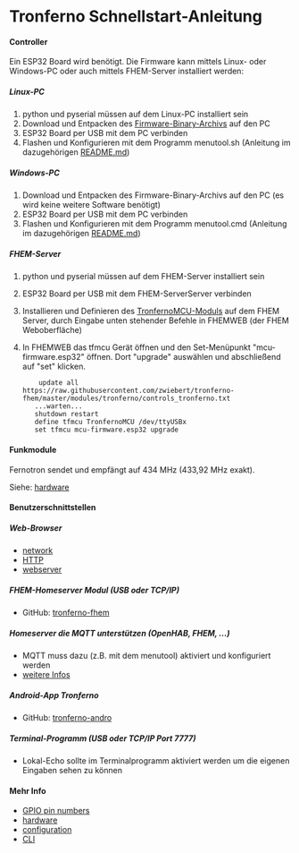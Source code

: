# Tronferno Schnellstart-Anleitung


#### Controller

Ein ESP32 Board wird benötigt. Die Firmware kann mittels Linux- oder Windows-PC oder auch mittels FHEM-Server installiert werden:
  
##### Linux-PC
1. python und pyserial müssen auf dem Linux-PC installiert sein
2. Download und Entpacken des [Firmware-Binary-Archivs](https://codeload.github.com/zwiebert/tronferno-mcu-bin/zip/master) auf den PC 
3. ESP32 Board per USB mit dem PC verbinden
4. Flashen und Konfigurieren mit dem Programm menutool.sh (Anleitung im dazugehörigen [README.md](https://github.com/zwiebert/tronferno-mcu-bin/blob/master/README.md))
   
##### Windows-PC
1. Download und Entpacken des Firmware-Binary-Archivs auf den PC (es wird keine weitere Software benötigt)
2. ESP32 Board per USB mit dem PC verbinden
3. Flashen und Konfigurieren mit dem Programm menutool.cmd (Anleitung im dazugehörigen [README.md](https://github.com/zwiebert/tronferno-mcu-bin/blob/master/README.md))
        
##### FHEM-Server
1. python und pyserial müssen auf dem FHEM-Server installiert sein
3. ESP32 Board per USB mit dem FHEM-ServerServer verbinden
3. Installieren und Definieren des [TronfernoMCU-Moduls](https://github.com/zwiebert/tronferno-fhem/blob/master/README-de.md) auf dem FHEM Server, durch Eingabe unten stehender Befehle in FHEMWEB (der FHEM Weboberfläche)
4. In FHEMWEB das tfmcu Gerät öffnen und den Set-Menüpunkt "mcu-firmware.esp32" öffnen. Dort "upgrade" auswählen und abschließend auf "set" klicken.

           update all https://raw.githubusercontent.com/zwiebert/tronferno-fhem/master/modules/tronferno/controls_tronferno.txt
          ...warten...
          shutdown restart
          define tfmcu TronfernoMCU /dev/ttyUSBx 
          set tfmcu mcu-firmware.esp32 upgrade

#### Funkmodule

Fernotron sendet und empfängt auf 434 MHz (433,92 MHz exakt).

Siehe: [hardware](hardware.md)
        
  
#### Benutzerschnittstellen
  
  
##### Web-Browser
* [network](network.md)
* [HTTP](http.md)
* [webserver](webserver.md)
        
     
##### FHEM-Homeserver Modul (USB oder TCP/IP)
* GitHub: [tronferno-fhem](https://github.com/zwiebert/tronferno-fhem)
     
##### Homeserver die MQTT unterstützen (OpenHAB, FHEM, ...)
* MQTT muss dazu (z.B. mit dem menutool) aktiviert und konfiguriert werden
* [weitere Infos](https://github.com/zwiebert/tronferno-mcu-bin/blob/master/README.md)
     
##### Android-App Tronferno
* GitHub: [tronferno-andro](https://github.com/zwiebert/tronferno-andro)
           
##### Terminal-Programm (USB oder TCP/IP Port 7777)
* Lokal-Echo sollte im Terminalprogramm aktiviert werden um die eigenen Eingaben sehen zu können
     
     
#### Mehr Info
  * [GPIO pin numbers](pins.md)
  * [hardware](hardware.md)
  * [configuration](mcu_config.md)
  * [CLI](cli.md)
  

